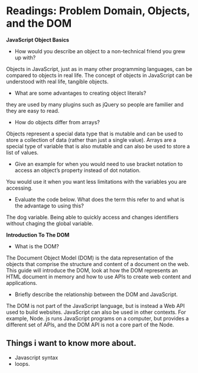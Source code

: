 # Readings: Problem Domain, Objects, and the DOM

**JavaScript Object Basics** 

- How would you describe an object to a non-technical friend you grew up with?

Objects in JavaScript, just as in many other programming languages, can be compared to objects in real life. The concept of objects in JavaScript can be understood with real life, tangible objects.
- What are some advantages to creating object literals?

they are used by many plugins such as jQuery so people are familier and they are easy to read.
- How do objects differ from arrays?

Objects represent a special data type that is mutable and can be used to store a collection of data (rather than just a single value). Arrays are a special type of variable that is also mutable and can also be used to store a list of values.
- Give an example for when you would need to use bracket notation to access an object’s property instead of dot notation.

You would use it when you want less limitations with the variables you are accessing.
- Evaluate the code below. What does the term this refer to and what is the advantage to using this?

The dog variable. Being able to quickly access and changes identifiers without chaging the global variable.

**Introduction To The DOM**

- What is the DOM?

The Document Object Model (DOM) is the data representation of the objects that comprise the structure and content of a document on the web. This guide will introduce the DOM, look at how the DOM represents an HTML document in memory and how to use APIs to create web content and applications.
- Briefly describe the relationship between the DOM and JavaScript.

The DOM is not part of the JavaScript language, but is instead a Web API used to build websites. JavaScript can also be used in other contexts. For example, Node. js runs JavaScript programs on a computer, but provides a different set of APIs, and the DOM API is not a core part of the Node.

## Things i want to know more about.
- Javascript syntax 
- loops.
